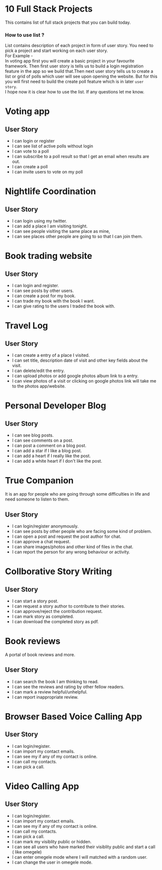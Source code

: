 # 10 Full Stack Projects
This contains list of full stack projects that you can build today. 

### How to use list ?
List contains description of each project in form of user story. You need to pick a project and start working on each user story.   
For Example -  
In voting app first you will create a basic project in your favourite framework. Then first user story is tells us to build a login registration feature in the app so we build that.Then next user story tells us to create a list or grid of polls which user will see upon opening the website. But for this you will first need to build the create poll feature which is in later `user story`.   
I hope now it is clear how to use the list. If any questions let me know.

# Voting app

## User Story

- I can login or register
- I can see list of active polls without login
- I can vote to a poll
- I can subscribe to a poll result so that I get an email when results are out.
- I can create a poll
- I can invite users to vote on my poll

# Nightlife Coordination

## User Story

- I can login using my twitter.
- I can add a place I am visiting tonight.
- I can see people visiting the same place as mine,
- I can see places other people are going to so that I can join them.

# Book trading website

## User Story

- I can login and register.
- I can see posts by other users.
- I can create a post for my book.
- I can trade my book with the book I want.
- I can give rating to the users I traded the book with.

# Travel Log

## User Story

- I can create a entry of a place I visited.
- I can set title, description date of visit and other key fields about the visit.
- I can delete/edit the entry.
- I can upload photos or add google photos album link to a entry.
- I can view photos of a visit or clicking on google photos link will take me to the photos app/website.

# Personal Developer Blog

## User Story

- I can see blog posts.
- I can see comments on a post.
- I can post a comment on a blog post.
- I can add a star if I like a blog post.
- I can add a heart if I really like the post.
- I can add a white heart if I don't like the post.

# True Companion

It is an app for people who are going through some difficulties in life and need someone to listen to them.

## User Story

- I can login/register anonymously.
- I can see posts by other people who are facing some kind of problem.
- I can open a post and request the post author for chat.
- I can approve a chat request.
- I can share images/photos and other kind of files in the chat.
- I can report the person for any wrong behaviour or activity.

# Collborative Story Writing

## User Story

- I can start a story post.
- I can request a story author to contribute to their stories.
- I can approve/reject the contribution request.
- I can mark story as completed.
- I can download the completed story as pdf.

# Book reviews

A portal of book reviews and more.

## User Story

- I can search the book I am thinking to read.
- I can see the reviews and rating by other fellow readers.
- I can mark a review helpful/unhelpful.
- I can report inappropriate review.

# Browser Based Voice Calling App

## User Story

- I can login/register.
- I can import my contact emails.
- I can see my if any of my contact is online.
- I can call my contacts.
- I can pick a call.

# Video Calling App

## User Story

- I can login/register.
- I can import my contact emails.
- I can see my if any of my contact is online.
- I can call my contacts.
- I can pick a call.
- I can mark my visiblity public or hidden.
- I can see all users who have marked their visiblity public and start a call ( like omegele)
- I can enter omegele mode where I will matched with a random user.
- I can change the user in omegele mode.

